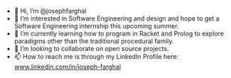 - 👋 Hi, I’m @josephfarghal
- 👀 I’m interested in Software Engineering and design and hope to get a Software Engineering internship this upcoming summer.
- 🌱 I’m currently learning how to program in Racket and Prolog to explore paradigms other than the traditional procedural family.
- 💞️ I’m looking to collaborate on open source projects.
- 📫 How to reach me is through my LinkedIn Profile here: www.linkedin.com/in/joseph-farghal

<!---
josephfarghal/josephfarghal is a ✨ special ✨ repository because its `README.md` (this file) appears on your GitHub profile.
You can click the Preview link to take a look at your changes.
--->
